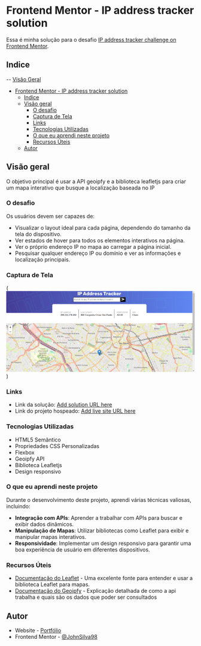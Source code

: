 # Frontend Mentor - IP address tracker solution

Essa é minha solução para o desafio [IP address tracker challenge on Frontend Mentor](https://www.frontendmentor.io/challenges/ip-address-tracker-I8-0yYAH0).

## Indice

-- [Visão Geral](#visão-geral)

- [Frontend Mentor - IP address tracker solution](#frontend-mentor---ip-address-tracker-solution)
  - [Indice](#indice)
  - [Visão geral](#visão-geral)
    - [O desafio](#o-desafio)
    - [Captura de Tela](#captura-de-tela)
    - [Links](#links)
    - [Tecnologias Utilizadas](#tecnologias-utilizadas)
    - [O que eu aprendi neste projeto](#o-que-eu-aprendi-neste-projeto)
    - [Recursos Úteis](#recursos-úteis)
  - [Autor](#autor)

## Visão geral

O objetivo principal é usar a API geoipfy e a biblioteca leafletjs para criar um mapa interativo que busque a localização baseada no IP

### O desafio

Os usuários devem ser capazes de:

- Visualizar o layout ideal para cada página, dependendo do tamanho da tela do dispositivo.
- Ver estados de hover para todos os elementos interativos na página.
- Ver o próprio endereço IP no mapa ao carregar a página inicial.
- Pesquisar qualquer endereço IP ou domínio e ver as informações e localização principais.

### Captura de Tela

(![alt text](image.png))

### Links

- Link da solução: [Add solution URL here](https://your-solution-url.com)
- Link do projeto hospeado: [Add live site URL here](https://your-live-site-url.com)

### Tecnologias Utilizadas

- HTML5 Semântico
- Propriedades CSS Personalizadas
- Flexbox
- Geoipfy API
- Biblioteca Leafletjs
- Design responsivo

### O que eu aprendi neste projeto

Durante o desenvolvimento deste projeto, aprendi várias técnicas valiosas, incluindo:

- **Integração com APIs**: Aprender a trabalhar com APIs para buscar e exibir dados dinâmicos.
- **Manipulação de Mapas**: Utilizar bibliotecas como Leaflet para exibir e manipular mapas interativos.
- **Responsividade**: Implementar um design responsivo para garantir uma boa experiência de usuário em diferentes dispositivos.

### Recursos Úteis

- [Documentação do Leaflet](https://leafletjs.com/examples/quick-start/) - Uma excelente fonte para entender e usar a biblioteca Leaflet para mapas.
- [Documentação do Geoipfy](https://geo.ipify.org/docs) - Explicação detalhada de como a api trabalha e quais são os dados que poder ser consultados

## Autor

- Website - [Portfólio](https://jonathan-silva.vercel.app/)
- Frontend Mentor - [@JohnSilva98](https://www.frontendmentor.io/profile/JohnSilva98)
